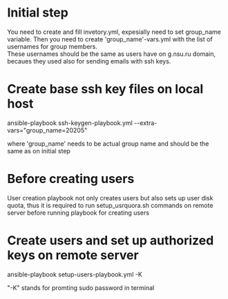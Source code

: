 # Initial step 

You need to create and fill invetory.yml, expesially need to set group_name variable. 
Then you need to create 'group_name'-vars.yml with the list of usernames for group members.  
These usernames should be the same as users have on g.nsu.ru domain, becaues they used also for sending emails with ssh keys.

# Create base ssh key files on local host

ansible-playbook ssh-keygen-playbook.yml --extra-vars="group_name=20205"

where 'group_name' needs to be actual group name and should be the same as on initial step

# Before creating users

User creation playbook not only creates users but also sets up user disk quota, thus it is required to run setup_usrquora.sh commands on remote server before running playbook for creating users

# Create users and set up authorized keys on remote server

ansible-playbook setup-users-playbook.yml -K

"-K" stands for promting sudo password in terminal
